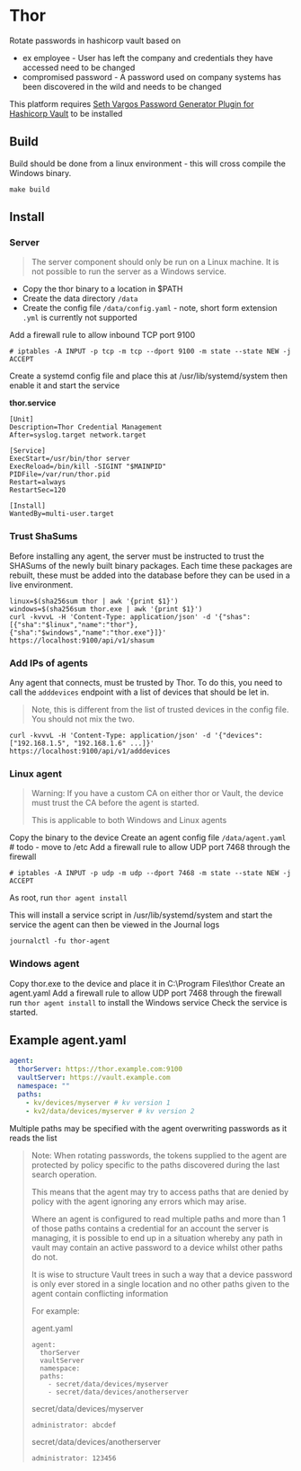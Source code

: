 # Thor

Rotate passwords in hashicorp vault based on

- ex employee - User has left the company and credentials they have accessed need to be changed
- compromised password - A password used on company systems has been discovered in the wild and needs to be changed

This platform requires [Seth Vargos Password Generator Plugin for Hashicorp Vault](https://github.com/sethvargo/vault-secrets-gen) to be installed

## Build
Build should be done from a linux environment - this will cross compile the Windows binary.

```
make build
```

## Install

### Server
> The server component should only be run on a Linux machine. It is not possible to run the server as a Windows service.

- Copy the thor binary to a location in $PATH
- Create the data directory `/data`
- Create the config file `/data/config.yaml` - note, short form extension `.yml` is currently not supported

Add a firewall rule to allow inbound TCP port 9100

```
# iptables -A INPUT -p tcp -m tcp --dport 9100 -m state --state NEW -j ACCEPT
```

Create a systemd config file and place this at /usr/lib/systemd/system then enable it and start the service

**thor.service**
```
[Unit]
Description=Thor Credential Management
After=syslog.target network.target

[Service]
ExecStart=/usr/bin/thor server
ExecReload=/bin/kill -SIGINT "$MAINPID"
PIDFile=/var/run/thor.pid
Restart=always
RestartSec=120

[Install]
WantedBy=multi-user.target
```

### Trust ShaSums
Before installing any agent, the server must be instructed to trust the SHASums of the newly built binary packages. Each
time these packages are rebuilt, these must be added into the database before they can be used in a live environment.

```
linux=$(sha256sum thor | awk '{print $1}')
windows=$(sha256sum thor.exe | awk '{print $1}')
curl -kvvvL -H 'Content-Type: application/json' -d '{"shas":[{"sha":"$linux","name":"thor"},{"sha":"$windows","name":"thor.exe"}]}' https://localhost:9100/api/v1/shasum
```

### Add IPs of agents
Any agent that connects, must be trusted by Thor. To do this, you need to call the `adddevices` endpoint with a list of
devices that should be let in.

> Note, this is different from the list of trusted devices in the config file. You should not mix the two.

```
curl -kvvvL -H 'Content-Type: application/json' -d '{"devices":["192.168.1.5", "192.168.1.6" ...]}' https://localhost:9100/api/v1/adddevices
```

### Linux agent
> Warning: If you have a custom CA on either thor or Vault, the device must trust the CA before the agent is started.
>
> This is applicable to both Windows and Linux agents

Copy the binary to the device
Create an agent config file `/data/agent.yaml` # todo - move to /etc
Add a firewall rule to allow UDP port 7468 through the firewall

```
# iptables -A INPUT -p udp -m udp --dport 7468 -m state --state NEW -j ACCEPT
```

As root, run `thor agent install`

This will install a service script in /usr/lib/systemd/system and start the service
the agent can then be viewed in the Journal logs

```
journalctl -fu thor-agent
```

### Windows agent
Copy thor.exe to the device and place it in C:\Program Files\thor
Create an agent.yaml
Add a firewall rule to allow UDP port 7468 through the firewall
run `thor agent install` to install the Windows service
Check the service is started.


## Example agent.yaml
```yaml
agent:
  thorServer: https://thor.example.com:9100
  vaultServer: https://vault.example.com
  namespace: ""
  paths:
    - kv/devices/myserver # kv version 1
    - kv2/data/devices/myserver # kv version 2
```

Multiple paths may be specified with the agent overwriting passwords as it reads the list

> Note: When rotating passwords, the tokens supplied to the agent are protected by policy specific to the paths
> discovered during the last search operation.
>
> This means that the agent may try to access paths that are denied by policy with the agent ignoring any errors
> which may arise.
>
> Where an agent is configured to read multiple paths and more than 1 of those paths contains a credential for an
> account the server is managing, it is possible to end up in a situation whereby any path in vault may contain an
> active password to a device whilst other paths do not.
>
> It is wise to structure Vault trees in such a way that a device password is only ever stored in a single location
> and no other paths given to the agent contain conflicting information
>
> For example:
>
> agent.yaml
> ```
> agent:
>   thorServer
>   vaultServer
>   namespace:
>   paths:
>     - secret/data/devices/myserver
>     - secret/data/devices/anotherserver
> ```
>
> secret/data/devices/myserver
> ```
> administrator: abcdef
> ```
>
> secret/data/devices/anotherserver
> ```
> administrator: 123456
> ```

